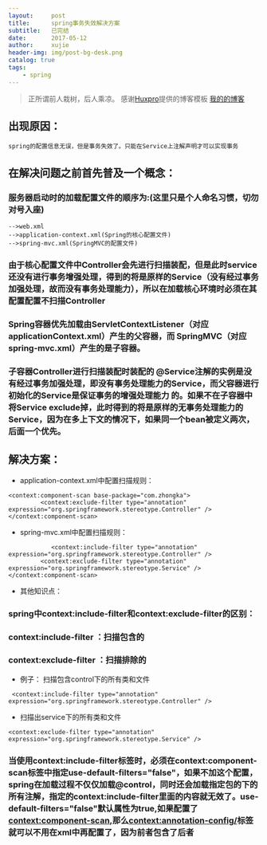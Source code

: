 ```yaml
---
layout:     post
title:      spring事务失效解决方案
subtitle:   已完结
date:       2017-05-12
author:     xujie
header-img: img/post-bg-desk.png
catalog: true
tags:
    - spring
---
```


> 正所谓前人栽树，后人乘凉。
> 感谢[Huxpro](https://github.com/huxpro)提供的博客模板
> [我的的博客](http://my.happy-coding.cn)

## 出现原因：
```spring的配置信息无误，但是事务失效了。只能在Service上注解声明才可以实现事务```


## 在解决问题之前首先普及一个概念：

### 服务器启动时的加载配置文件的顺序为:(这里只是个人命名习惯，切勿对号入座)

```
-->web.xml
-->application-context.xml(Spring的核心配置文件)
-->spring-mvc.xml(SpringMVC的配置文件)
```

### 由于核心配置文件中Controller会先进行扫描装配，但是此时service还没有进行事务增强处理，得到的将是原样的Service（没有经过事务加强处理，故而没有事务处理能力），所以在加载核心环境时必须在其配置配置不扫描Controller

### Spring容器优先加载由ServletContextListener（对应applicationContext.xml）产生的父容器，而 SpringMVC（对应spring-mvc.xml）产生的是子容器。

### 子容器Controller进行扫描装配时装配的 @Service注解的实例是没有经过事务加强处理，即没有事务处理能力的Service，而父容器进行初始化的Service是保证事务的增强处理能力 的。如果不在子容器中将Service exclude掉，此时得到的将是原样的无事务处理能力的Service，因为在多上下文的情况下，如果同一个bean被定义两次，后面一个优先。


## 解决方案：
- application-context.xml中配置扫描规则：
```
<context:component-scan base-package="com.zhongka">
 		 <context:exclude-filter type="annotation"
expression="org.springframework.stereotype.Controller" />
</context:component-scan>
```

- spring-mvc.xml中配置扫描规则：
```<context:component-scan base-package="com.zhongka">
    		<context:include-filter type="annotation" expression="org.springframework.stereotype.Controller" />
   		 <context:exclude-filter type="annotation" expression="org.springframework.stereotype.Service" />
</context:component-scan>
```


- 其他知识点：
### spring中context:include-filter和context:exclude-filter的区别：
### context:include-filter  ：扫描包含的
### context:exclude-filter  ：扫描排除的

- 例子：
扫描包含control下的所有类和文件

``` <context:include-filter type="annotation" expression="org.springframework.stereotype.Controller" />```

- 扫描出service下的所有类和文件

```<context:exclude-filter type="annotation" expression="org.springframework.stereotype.Service" />```

### 当使用context:include-filter标签时，必须在context:component-scan标签中指定use-default-filters="false"，如果不加这个配置，spring在加载过程不仅仅加载@control，同时还会加载指定包的下的所有注解，指定的context:include-filter里面的内容就无效了。use-default-filters="false"默认属性为true,如果配置了<context:component-scan>,那么<context:annotation-config/>标签就可以不用在xml中再配置了，因为前者包含了后者
